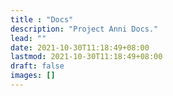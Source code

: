```yaml
---
title : "Docs"
description: "Project Anni Docs."
lead: ""
date: 2021-10-30T11:18:49+08:00
lastmod: 2021-10-30T11:18:49+08:00
draft: false
images: []
---
```

